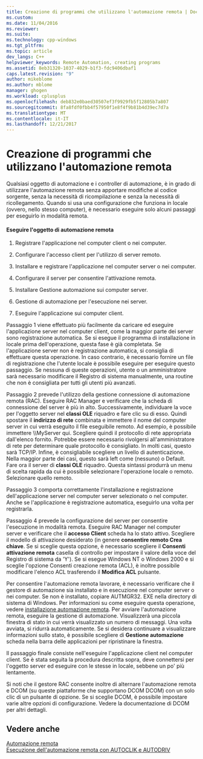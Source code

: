 ```yaml
---
title: Creazione di programmi che utilizzano l'automazione remota | Documenti Microsoft
ms.custom: 
ms.date: 11/04/2016
ms.reviewer: 
ms.suite: 
ms.technology: cpp-windows
ms.tgt_pltfrm: 
ms.topic: article
dev_langs: C++
helpviewer_keywords: Remote Automation, creating programs
ms.assetid: 8eb31320-1037-4029-b1f3-fdc9406dbaf1
caps.latest.revision: "9"
author: mikeblome
ms.author: mblome
manager: ghogen
ms.workload: cplusplus
ms.openlocfilehash: deb832e0baed30507ef3f9929fb5f12805b7a807
ms.sourcegitcommit: 8fa8fdf0fbb4f57950f1e8f4f9b81b4d39ec7d7a
ms.translationtype: MT
ms.contentlocale: it-IT
ms.lasthandoff: 12/21/2017
---
```

# <a name="creating-programs-that-use-remote-automation"></a>Creazione di programmi che utilizzano l'automazione remota
Qualsiasi oggetto di automazione e i controller di automazione, è in grado di utilizzare l'automazione remota senza apportare modifiche al codice sorgente, senza la necessità di ricompilazione e senza la necessità di ricollegamento. Quando si usa una configurazione che funziona in locale (ovvero, nello stesso computer), è necessario eseguire solo alcuni passaggi per eseguirlo in modalità remota.  
  
#### <a name="to-execute-the-remote-automation-object"></a>Eseguire l'oggetto di automazione remota  
  
1.  Registrare l'applicazione nel computer client o nei computer.  
  
2.  Configurare l'accesso client per l'utilizzo di server remoto.  
  
3.  Installare e registrare l'applicazione nel computer server o nei computer.  
  
4.  Configurare il server per consentire l'attivazione remota.  
  
5.  Installare Gestione automazione sui computer server.  
  
6.  Gestione di automazione per l'esecuzione nei server.  
  
7.  Eseguire l'applicazione sui computer client.  
  
 Passaggio 1 viene effettuato più facilmente da caricare ed eseguire l'applicazione server nel computer client, come la maggior parte dei server sono registrazione automatica. Se si esegue il programma di installazione in locale prima dell'operazione, questa fase è già completata. Se l'applicazione server non è registrazione automatica, si consiglia di effettuare questa operazione. In caso contrario, è necessario fornire un file di registrazione che l'utente locale è possibile eseguire per eseguire questo passaggio. Se nessuna di queste operazioni, utente o un amministratore sarà necessario modificare il Registro di sistema manualmente, una routine che non è consigliata per tutti gli utenti più avanzati.  
  
 Passaggio 2 prevede l'utilizzo della gestione connessione di automazione remota (RAC). Eseguire RAC Manager e verificare che la scheda di connessione del server è più in alto. Successivamente, individuare la voce per l'oggetto server nel **classi OLE** riquadro e fare clic su di esso. Quindi spostare il **indirizzo di rete** combinata e immettere il nome del computer server in cui verrà eseguito il file eseguibile remoto. Ad esempio, è possibile immettere \\\MyServer qui. Scegliere quindi il protocollo di rete appropriata dall'elenco fornito. Potrebbe essere necessario rivolgersi all'amministratore di rete per determinare quale protocollo è consigliato. In molti casi, questo sarà TCP/IP. Infine, è consigliabile scegliere un livello di autenticazione. Nella maggior parte dei casi, questo sarà left come (nessuno) o Default. Fare ora il server di **classi OLE** riquadro. Questa sintassi produrrà un menu di scelta rapida da cui è possibile selezionare l'operazione locale o remoto. Selezionare quello remoto.  
  
 Passaggio 3 comporta correttamente l'installazione e registrazione dell'applicazione server nel computer server selezionato o nel computer. Anche se l'applicazione è registrazione automatica, eseguirlo una volta per registrarla.  
  
 Passaggio 4 prevede la configurazione del server per consentire l'esecuzione in modalità remota. Eseguire RAC Manager nel computer server e verificare che il **accesso Client** scheda ha lo stato attivo. Scegliere il modello di attivazione desiderato (in genere **consentire remoto Crea chiave**. Se si sceglie questa opzione, è necessario scegliere il **Consenti attivazione remota** casella di controllo per impostare il valore della voce del Registro di sistema da 'Y'). Se si esegue Windows NT o Windows 2000 e si sceglie l'opzione Consenti creazione remota (ACL), è inoltre possibile modificare l'elenco ACL trasferendo il **Modifica ACL** pulsante.  
  
 Per consentire l'automazione remota lavorare, è necessario verificare che il gestore di automazione sia installato e in esecuzione nel computer server o nei computer. Se non è installato, copiare AUTMGR32. EXE nella directory di sistema di Windows. Per informazioni su come eseguire questa operazione, vedere [installazione automazione remota](../mfc/remote-automation-installation.md). Per avviare l'automazione remota, eseguire la gestione di automazione. Visualizzerà una piccola finestra di stato in cui verrà visualizzato un numero di messaggi. Una volta avviata, si ridurrà automaticamente. Se si desidera continuare a visualizzare informazioni sullo stato, è possibile scegliere di **Gestione automazione** scheda nella barra delle applicazioni per ripristinare la finestra.  
  
 Il passaggio finale consiste nell'eseguire l'applicazione client nel computer client. Se è stata seguita la procedura descritta sopra, deve connettersi per l'oggetto server ed eseguire con le stesse in locale, sebbene un po' più lentamente.  
  
 Si noti che il gestore RAC consente inoltre di alternare l'automazione remota e DCOM (su queste piattaforme che supportano DCOM DCOM) con un solo clic di un pulsante di opzione. Se si sceglie DCOM, è possibile impostare varie altre opzioni di configurazione. Vedere la documentazione di DCOM per altri dettagli.  
  
## <a name="see-also"></a>Vedere anche  
 [Automazione remota](../mfc/remote-automation.md)   
 [Esecuzione dell'automazione remota con AUTOCLIK e AUTODRIV](../mfc/running-remote-automation-using-autoclik-and-autodriv.md)

